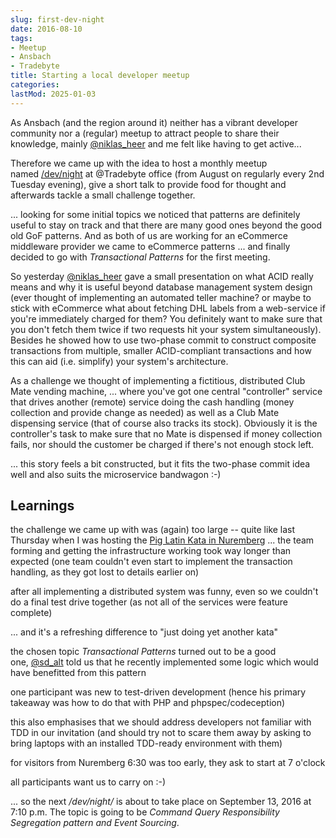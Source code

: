 ```yaml
---
slug: first-dev-night
date: 2016-08-10
tags:
- Meetup
- Ansbach
- Tradebyte
title: Starting a local developer meetup
categories:
lastMod: 2025-01-03
---
```

As Ansbach (and the region around it) neither has a vibrant developer community nor a (regular) meetup to attract people to share their knowledge, mainly [@niklas_heer](https://twitter.com/niklas_heer) and me felt like having to get active...

Therefore we came up with the idea to host a monthly meetup named [/dev/night](https://www.tradebyte.com/dev-night/) at @Tradebyte office (from August on regularly every 2nd Tuesday evening), give a short talk to provide food for thought and afterwards tackle a small challenge together.

... looking for some initial topics we noticed that patterns are definitely useful to stay on track and that there are many good ones beyond the good old GoF patterns. And as both of us are working for an eCommerce middleware provider we came to eCommerce patterns ... and finally decided to go with *Transactional Patterns* for the first meeting.

So yesterday [@niklas_heer](https://twitter.com/niklas_heer) gave a small presentation on what ACID really means and why it is useful beyond database management system design (ever thought of implementing an automated teller machine? or maybe to stick with eCommerce what about fetching DHL labels from a web-service if you're immediately charged for them? You definitely want to make sure that you don't fetch them twice if two requests hit your system simultaneously). Besides he showed how to use two-phase commit to construct composite transactions from multiple, smaller ACID-compliant transactions and how this can aid (i.e. simplify) your system's architecture.

As a challenge we thought of implementing a fictitious, distributed Club Mate vending machine, ... where you've got one central "controller" service that drives another (remote) service doing the cash handling (money collection and provide change as needed) as well as a Club Mate dispensing service (that of course also tracks its stock). Obviously it is the controller's task to make sure that no Mate is dispensed if money collection fails, nor should the customer be charged if there's not enough stock left.

... this story feels a bit constructed, but it fits the two-phase commit idea well and also suits the microservice bandwagon :-)

## Learnings

the challenge we came up with was (again) too large -- quite like last Thursday when I was hosting the [Pig Latin Kata in Nuremberg](https://github.com/stesie/stesie.github.com/blob/master/2016/08/pig-latin-kata) ... the team forming and getting the infrastructure working took way longer than expected (one team couldn't even start to implement the transaction handling, as they got lost to details earlier on)

after all implementing a distributed system was funny, even so we couldn't do a final test drive together (as not all of the services were feature complete)

... and it's a refreshing difference to "just doing yet another kata"

the chosen topic *Transactional Patterns* turned out to be a good one, [@sd_alt](https://twitter.com/sd_alt) told us that he recently implemented some logic which would have benefitted from this pattern

one participant was new to test-driven development (hence his primary takeaway was how to do that with PHP and phpspec/codeception)

this also emphasises that we should address developers not familiar with TDD in our invitation (and should try not to scare them away by asking to bring laptops with an installed TDD-ready environment with them)

for visitors from Nuremberg 6:30 was too early, they ask to start at 7 o'clock

all participants want us to carry on :-)

... so the next */dev/night/* is about to take place on September 13, 2016 at 7:10 p.m. The topic is going to be *Command Query Responsibility Segregation pattern and Event Sourcing*.
